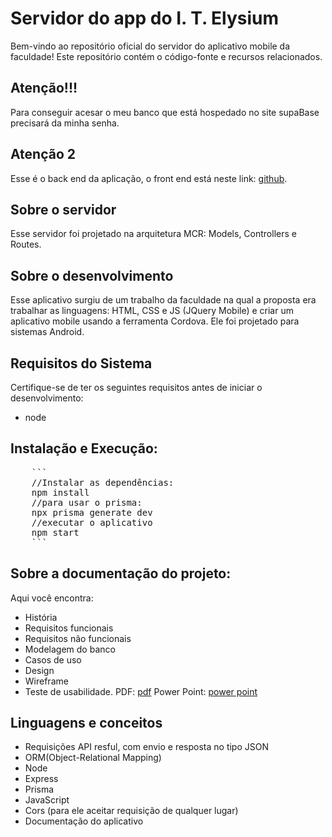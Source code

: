# Servidor do app do I. T. Elysium

Bem-vindo ao repositório oficial do servidor do aplicativo mobile da faculdade! Este repositório contém o código-fonte e recursos relacionados.

## Atenção!!!
Para conseguir acesar o meu banco que está hospedado no site supaBase precisará da minha senha. 

## Atenção 2
Esse é o back end da aplicação, o front end está neste link: [github](https://github.com/ahmourao/API-Elyisum](https://github.com/ahmourao/frontEndElysium)).

## Sobre o servidor
Esse servidor foi projetado na arquitetura MCR: Models, Controllers e Routes.

## Sobre o desenvolvimento
Esse aplicativo surgiu de um trabalho da faculdade na qual a proposta era trabalhar as linguagens: HTML, CSS e JS (JQuery Mobile) e criar um aplicativo mobile usando a ferramenta Cordova. Ele foi projetado para sistemas Android.

## Requisitos do Sistema
Certifique-se de ter os seguintes requisitos antes de iniciar o desenvolvimento:
+ node

## Instalação e Execução:
<pre>
    ```
    //Instalar as dependências:
    npm install
    //para usar o prisma:
    npx prisma generate dev
    //executar o aplicativo
    npm start
    ```
</pre>

## Sobre a documentação do projeto: 
Aqui você encontra:
+ História
+ Requisitos funcionais
+ Requisitos não funcionais
+ Modelagem do banco
+ Casos de uso
+ Design
+ Wireframe
+ Teste de usabilidade.
PDF: [pdf](https://drive.google.com/file/d/1zkGKrio5Tw3BlaOhEUHQ__ccNgr0yKgS/view?usp=drive_link)
Power Point: [power point](https://docs.google.com/presentation/d/1hewS-pqGZ0eScDI8zxlD4g4kHldUbq2c/edit?usp=drive_link&ouid=101156124608605422335&rtpof=true&sd=true)

## Linguagens e conceitos
+ Requisições API resful, com envio e resposta no tipo JSON
+ ORM(Object-Relational Mapping)
+ Node
+ Express
+ Prisma
+ JavaScript
+ Cors (para ele aceitar requisição de qualquer lugar)
+ Documentação do aplicativo

